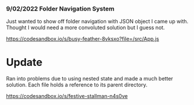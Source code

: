 ### 9/02/2022 Folder Navigation System

Just wanted to show off folder navigation with JSON object I came up with. Thought I would need a more convoluted solution but I guess not.

https://codesandbox.io/s/busy-feather-8vksxo?file=/src/App.js

# Update

Ran into problems due to using nested state and made a much better solution. Each file holds a reference to its parent directory.

https://codesandbox.io/s/festive-stallman-n4s0ve
